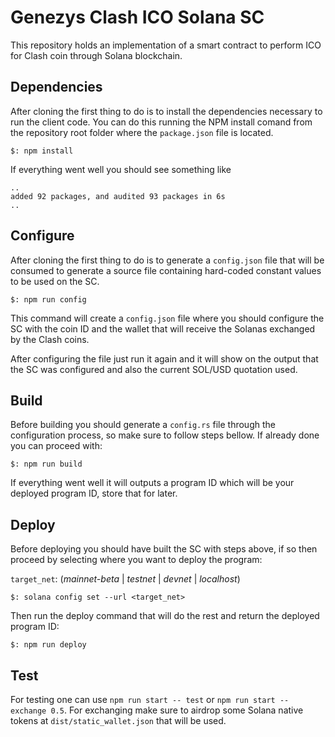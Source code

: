 # Genezys Clash ICO Solana SC

This repository holds an implementation of a smart contract to perform ICO for Clash coin through Solana blockchain.



## Dependencies

After cloning the first thing to do is to install the dependencies necessary to run the client code. You can do this running the NPM install comand from the repository root folder where the `package.json` file is located.

```shell
$: npm install
```

If everything went well you should see something like
```shell
..
added 92 packages, and audited 93 packages in 6s
..
```



## Configure

After cloning the first thing to do is to generate a `config.json` file that will be consumed to generate a source file containing hard-coded constant values to be used on the SC.

```shell
$: npm run config
```

This command will create a `config.json` file where you should configure the SC with the coin ID and the wallet that will receive the Solanas exchanged by the Clash coins.

After configuring the file just run it again and it will show on the output that the SC was configured and also the current SOL/USD quotation used.



## Build

Before building you should generate a `config.rs` file through the configuration process, so make sure to follow steps bellow. If already done you can proceed with:

```shell
$: npm run build
```

If everything went well it will outputs a program ID which will be your deployed program ID, store that for later.



## Deploy

Before deploying you should have built the SC with steps above, if so then proceed by selecting where you want to deploy the program:

`target_net`: (_mainnet-beta_ | _testnet_ | _devnet_ | _localhost_)

```shell
$: solana config set --url <target_net>
```

Then run the deploy command that will do the rest and return the deployed program ID:

```shell
$: npm run deploy
```



## Test

For testing one can use `npm run start -- test` or `npm run start -- exchange 0.5`.  For exchanging make sure to airdrop some Solana native tokens at `dist/static_wallet.json` that will be used.